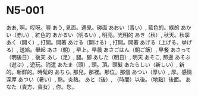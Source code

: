# N5-001


ああ, 啊。哎呀。喔
あう, 見面。遇見。碰面
あおい（青い）, 藍色的。綠的
あかい（赤い）, 紅色的
あかるい（明るい）, 明亮。光明的
あき（秋）, 秋天。秋季
あく（開く）, 打開。開著
あける（開ける）, 打開。開著
あげる（上げる、挙げる）, 送給。舉起
あさ（朝）, 早上。早晨
あさごはん（朝ご飯）, 早餐
あさって（明後日）, 後天
あし（足）, 腿。腳
あした（明日）, 明天
あそこ, 那邊
あそぶ（遊ぶ）, 遊玩。消遣
あたま（頭）, 頭。頂。頭髮
あたらしい（新しい）, 新的。新鮮的。時髦的
あちら, 那兒。那裡。那位。那個
あつい（厚い）, 厚。感情深厚
あつい（暑い）, 熱。炎熱。
あと（後）, （時間）以後。（地點）後面。
あなた（貴方、貴女）, 你。您。



